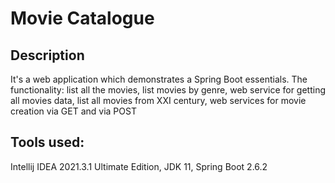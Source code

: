 # Movie Catalogue

## Description

It's a web application which demonstrates a Spring Boot essentials. 
The functionality: list all the movies, list movies by genre, web service for getting all movies data, list all movies from XXI century, web services for movie creation via GET and via POST

## Tools used:

Intellij IDEA 2021.3.1 Ultimate Edition,
JDK 11,
Spring Boot 2.6.2
